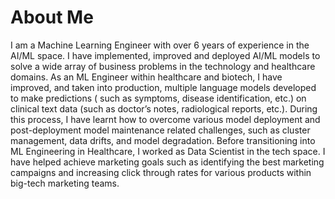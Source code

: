 # About Me

I am a Machine Learning Engineer with over 6 years of experience in the AI/ML space. I have implemented, improved and deployed AI/ML models to solve a wide array of business problems in the technology and healthcare domains. As an ML Engineer within healthcare and biotech, I have improved, and taken into production, multiple language models developed to make predictions ( such as symptoms, disease identification, etc.) on clinical text data (such as doctor’s notes, radiological reports, etc.). During this process, I have learnt how to overcome various model deployment and post-deployment model maintenance related challenges, such as cluster management, data drifts, and model degradation. Before transitioning into ML Engineering in Healthcare, I worked as Data Scientist in the tech space. I have helped achieve marketing goals such as identifying the best marketing campaigns and increasing click through rates for various products within big-tech marketing teams. 
